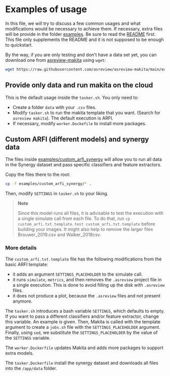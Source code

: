 # Examples of usage

In this file, we will try to discuss a few common usages and what modifications would be necessary to achieve them.
If necessary, extra files will be provide in the folder [examples](examples).
Be sure to read the [README](README.md) first.
This file only supplements the README and it is not supposed to be enough to quickstart.

By the way, if you are only testing and don't have a data set yet, you can download one from [asreview-makita](https://raw.githubusercontent.com/asreview/asreview-makita/main/examples/arfi_example/data/ptsd.csv) using `wget`:

```bash
wget https://raw.githubusercontent.com/asreview/asreview-makita/main/examples/arfi_example/data/ptsd.csv
```

## Provide only data and run makita on the cloud

This is the default usage inside the `tasker.sh`.
You only need to:

- Create a folder `data` with your `.csv` files.
- Modify `tasker.sh` to run the makita template that you want. (Search for `asreview makita`). The default execution is ARFI.
- If necessary, modify `worker.Dockefile` to install more packages.

## Custom ARFI (different models) and synergy data

The files inside [examples/custom_arfi_synergy](examples/custom_arfi_synergy/) will allow you to run all data in the Synergy dataset and pass specific classifiers and feature extractors.

Copy the files there to the root:

```bash
cp -f examples/custom_arfi_synergy/* .
```

Then, modify `SETTINGS` in `tasker.sh` to your liking.

> **Note**
>
> Since this model runs all files, it is advisable to test the execution with a single simulate call from each file.
> To do that, run `cp custom_arfi.txt.template.test custom_arfi.txt.template` before building your images.
> It might also help to remove the larger files Brouwer_2019.csv and Walker_2018csv.

### More details

The `custom_arfi.txt.template` file has the following modifications from the basic ARFI template:

- it adds an argument `SETTINGS_PLACEHOLDER` to the simulate call.
- it runs `simulate`, `metrics`, and then removes the `.asreview` project file in a single execution. This is done to avoid filling up the disk with `.asreview` files.
- it does not produce a plot, because the `.asreview` files and not present anymore.

The `tasker.sh` introduces a bash variable `SETTINGS`, which defaults to empty.
If you want to pass a different classifiers and/or feature extractor, change this variable.
An example is given. Then, Makita is called with the template argument to create a `jobs.sh` file with the `SETTINGS_PLACEHOLDER` argument.
Finally, using `sed`, we substitute the `SETTINGS_PLACEHOLDER` by the value of the `SETTINGS` variable.

The `worker.Dockerfile` updates Makita and adds more packages to support extra models.

The `tasker.Dockerfile` install the synergy dataset and downloads all files into the `/app/data` folder.
